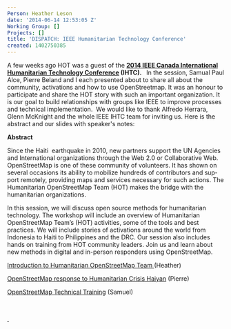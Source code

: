 ```yaml
---
Person: Heather Leson
date: '2014-06-14 12:53:05 Z'
Working Group: []
Projects: []
title: 'DISPATCH: IEEE Humanitarian Technology Conference'
created: 1402750385
---
```

<p>A few weeks ago HOT was a guest of the <strong><a href="http://ihtc.ieee.ca/">2014 IEEE Canada International Humanitarian Technology Conference</a> (IHTC). </strong>&nbsp; In the session, Samual Paul Alce, Pierre Beland and I each presented about to share all about the community, activations and how to use OpenStreetmap. It was an honour to participate and share the HOT story with such an important organization. It is our goal to build relationships with groups like IEEE to improve processes and technical implementation.&nbsp; We would like to thank Alfredo Herrara, Glenn McKnight and the whole IEEE IHTC team for inviting us. Here is the abstract and our slides with speaker's notes:</p><p><strong>Abstract</strong></p><p><span id="yui_3_16_0_1_1401287258247_24404"><span id="yui_3_16_0_1_1401287258247_24403"><span id="yui_3_16_0_1_1401287258247_24402"><span id="yui_3_16_0_1_1401287258247_24401">Since the Haiti&nbsp; earthquake in 2010, new partners support the UN Agencies and International organizations through the Web 2.0 or Collaborative Web.&nbsp; OpenStreetMap is one of these community of volunteers. It <span id="yui_3_16_0_1_1401287258247_24459" lang="en"><span id="yui_3_16_0_1_1401287258247_24458">has shown</span> <span id="yui_3_16_0_1_1401287258247_24460">on several occasions</span> <span id="yui_3_16_0_1_1401287258247_24463">its ability to mobilize hundreds of contributors and support remotely, providing maps and services necessary for such actions.</span></span> The Humanitarian OpenStreetMap Team (HOT) makes the bridge with the humanitarian organizations.</span></span></span></span></p><p>In this session, we will discuss open source methods for humanitarian technology. The workshop will include an overview of Humanitarian OpenStreetMap Team’s (HOT) activities, some of the tools and best practices. We will include stories of activations around the world from Indonesia to Haiti to Philippines and the DRC. Our session also includes hands on training from HOT community leaders. Join us and learn about new methods in digital and in-person responders using OpenStreetMap.</p><p><a href="http://www.slideshare.net/heatherleson/introduction-to-humanitarian-openstreetmap-team">Introduction to Humanitarian OpenStreetMap Team </a>(Heather)</p><p><a href="http://fr.slideshare.net/pierzen/open-streetmap-responsetohumanitariancrisishaiyanebolaieeemontreal20130601">OpenStreetMap response to Humanitarian Crisis Haiyan</a> (Pierre)</p><p><a href="http://www.slideshare.net/AlceSamuelPaul/hot-osm-ieee-international-humanitarian-technology-conference">OpenStreetMap Technical Training</a> (Samuel)</p><p>&nbsp;&nbsp; </p><div><a href="http://www.slideshare.net/AlceSamuelPaul/hot-osm-ieee-international-humanitarian-technology-conference" target="_blank">&nbsp;</a></div><div>&nbsp;</div><p>&nbsp;</p>

